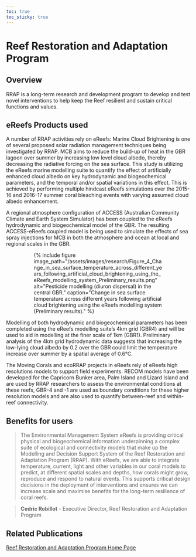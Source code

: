 ```yaml
---
toc: true
toc_sticky: true
---
```

 
# Reef Restoration and Adaptation Program

## Overview
RRAP is a long-term research and development program to develop and test novel interventions to help keep the Reef resilient and sustain critical functions and values.

## eReefs Products used
A number of RRAP activities rely on eReefs: 
Marine Cloud Brightening is one of several proposed solar radiation management techniques being investigated by RRAP. MCB aims to reduce the build-up of heat in the GBR lagoon over summer by increasing low level cloud albedo, thereby decreasing the radiative forcing on the sea surface.  This study is utilizing the eReefs marine modelling suite to quantify the effect of artificially enhanced cloud albedo on key hydrodynamic and biogeochemical parameters, and the temporal and/or spatial variations in this effect. This is achieved by performing multiple hindcast eReefs simulations over the 2015-16 and 2016-17 summer coral bleaching events with varying assumed cloud albedo enhancement.

A regional atmosphere configuration of ACCESS (Australian Community Climate and Earth System Simulator) has been coupled to the eReefs hydrodynamic and biogeochemical model of the GBR. The resulting ACCESS-eReefs coupled model is being used to simulate the effects of sea spray injections for MCB in both the atmosphere and ocean at local and regional scales in the GBR. 

<div style="max-width: 70%; margin: auto;">
{% include figure image_path="/assets/images/research/Figure_4_Change_in_sea_surface_temperature_across_different_years_following_artificial_cloud_brightening_using_the_eReefs_modelling_system_Preliminary_results.png" alt="Pesticide modelling (diuron dispersal) in the central GBR." caption="Change in sea surface temperature across different years following artificial cloud brightening using the eReefs modelling system  (Preliminary results)." %}
</div>


Modelling of both hydrodynamic and biogeochemical parameters has been completed using the eReefs modelling suite’s 4km grid (GBR4) and will be used to aid in modelling at the finer scale of 1km (GBR1). Preliminary analysis of the 4km grid hydrodynamic data suggests that increasing the low-lying cloud albedo by 0.2 over the GBR could limit the temperature increase over summer by a spatial average of 0.6°C.

The Moving Corals and ecoRRAP projects in eReefs rely of eReefs high resolutions models to support field experiments. RECOM models have been developed for the Capricorn Bunker area, Palm Island and Lizard Island and are used by RRAP researchers to assess the environmental conditions at these reefs, GBR-4 and -1 are used as boundary conditions for these higher resolution models and are also used to quantify between-reef and within-reef connectivity.

## Benefits for users

> The Environmental Management System eReefs is providing critical physical and biogeochemical information underpinning a complex suite of ecological and connectivity models that make up the Modelling and Decision Support System of the Reef Restoration and Adaptation Program (RRAP). With eReefs, we are able to integrate temperature, current, light and other variables in our coral models to predict, at different spatial scales and depths, how corals might grow, reproduce and respond to natural events. This supports critical design decisions in the deployment of interventions and ensures we can increase scale and maximise benefits for the long-term resilience of coral reefs.

> **Cedric Robillot** - Executive Director, Reef Restoration and Adaptation Program

## Related Publications
<a href="https://gbrrestoration.org">Reef Restoration and Adaptation Program Home Page</a>

